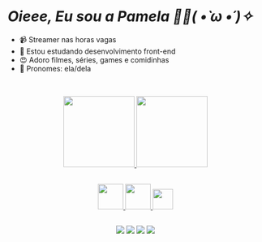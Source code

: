 ***<h1> Oieee, Eu sou a Pamela 🐼🍔( •̀ ω •́ )✧ </h1>***

- 📹 Streamer nas horas vagas
- 🌱 Estou estudando desenvolvimento front-end
- 😍 Adoro filmes, séries, games e comidinhas 
- 🎀 Pronomes: ela/dela

##

<div align="center"><br>
  <a href="https://github.com/PaMis2">
  <img height="140vh" src="https://github-readme-stats-sigma-five.vercel.app/api?username=PaMis2&show_icons=true&theme=omni&include_all_commits=true&count_private=true"/>
  <img height="140vh" src="https://github-readme-stats-sigma-five.vercel.app/api/top-langs/?username=PaMis2&layout=compact&langs_count=7&theme=omni"/>
  <br>
  

##

<div align="center">
  <img height="50vh" src="https://cdn.jsdelivr.net/gh/devicons/devicon/icons/html5/html5-plain-wordmark.svg" />
  <img height="50vh" src="https://cdn.jsdelivr.net/gh/devicons/devicon/icons/css3/css3-plain-wordmark.svg" />
  <img height="40vh" src="https://cdn.jsdelivr.net/gh/devicons/devicon/icons/javascript/javascript-plain.svg" />
 
</div>

##

<div> 
  <a href="https://www.youtube.com/channel/UCuSoyGtwKQ3xHeInOoj2b4g" target="_blank"><img src="https://img.shields.io/badge/YouTube-FF0000?style=for-the-badge&logo=youtube&logoColor=white" target="_blank"></a>
  <a href="https://instagram.com/eu_pamiss" target="_blank"><img src="https://img.shields.io/badge/-Instagram-%23E4405F?style=for-the-badge&logo=instagram&logoColor=white" target="_blank"></a>
 	<a href="https://www.twitch.tv/pamiss" target="_blank"><img src="https://img.shields.io/badge/Twitch-9146FF?style=for-the-badge&logo=twitch&logoColor=white" target="_blank"></a>
  <a href="https://www.linkedin.com/in/pamela-bruno-4aa2b91b1/" target="_blank"><img src="https://img.shields.io/badge/-LinkedIn-%230077B5?style=for-the-badge&logo=linkedin&logoColor=white" target="_blank"></a>
  
  
</div>
